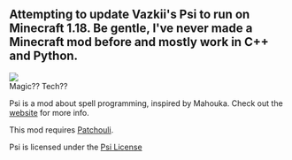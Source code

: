Attempting to update Vazkii's Psi to run on Minecraft 1.18. Be gentle, I've never made a Minecraft mod before and mostly work
in C++ and Python.
-----------------------------------------------------------------------------

![](web/img/logo.png)  
Magic?? Tech??

Psi is a mod about spell programming, inspired by Mahouka. Check out the [website](https://psi.vazkii.net/index.php) for more info.

This mod requires [Patchouli](https://github.com/Vazkii/Patchouli).

Psi is licensed under the [Psi License](http://psi.vazkii.net/license.php)
